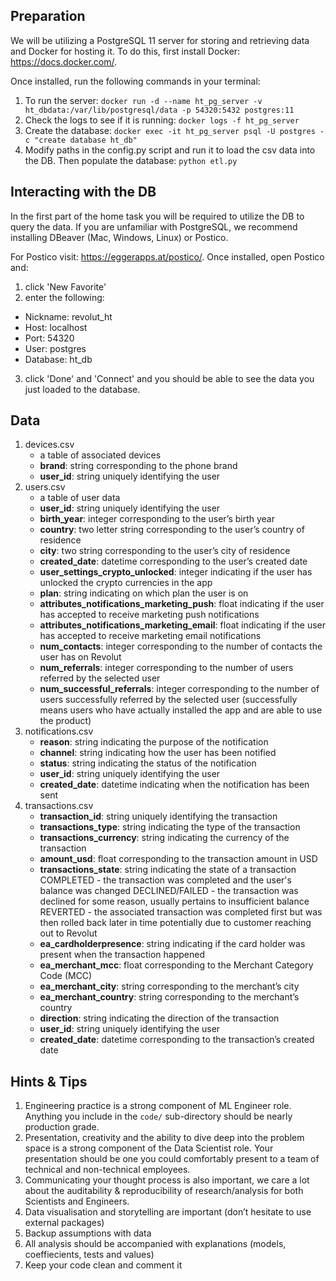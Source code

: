 ## Preparation
We will be utilizing a PostgreSQL 11 server for storing and retrieving data and Docker for hosting it. To do this, first install Docker: https://docs.docker.com/.


Once installed, run the following commands in your terminal:
1. To run the server:
`docker run -d --name ht_pg_server -v ht_dbdata:/var/lib/postgresql/data -p 54320:5432 postgres:11`
2. Check the logs to see if it is running:
`docker logs -f ht_pg_server`
3. Create the database:
`docker exec -it ht_pg_server psql -U postgres -c "create database ht_db"`
4. Modify paths in the config.py script and run it to load the csv data into the DB. Then populate the database:
`python etl.py`

## Interacting with the DB
In the first part of the home task you will be required to utilize the DB to query the data. If you are unfamiliar with PostgreSQL, we recommend installing DBeaver (Mac, Windows, Linux) or Postico.

For Postico visit: https://eggerapps.at/postico/. 
Once installed, open Postico and:
1. click 'New Favorite'
2. enter the following:
- Nickname: revolut_ht
- Host: localhost
- Port: 54320
- User: postgres
- Database: ht_db
3. click 'Done' and 'Connect' 
and you should be able to see the data you just loaded to the database.

## Data
1. devices.csv
	- a table of associated devices
	- **brand**: string corresponding to the phone brand
	- **user_id**: string uniquely identifying the user
2. users.csv
	- a table of user data
	- **user_id**: string uniquely identifying the user
	- **birth_year**: integer corresponding to the user’s birth year
	- **country**: two letter string corresponding to the user’s country of residence
	- **city**: two string corresponding to the user’s city of residence
	- **created_date**: datetime corresponding to the user’s created date
	- **user_settings_crypto_unlocked**: integer indicating if the user has unlocked the crypto currencies in the app
	- **plan**: string indicating on which plan the user is on
	- **attributes_notifications_marketing_push**: float indicating if the user has accepted to receive marketing push notifications
	- **attributes_notifications_marketing_email**: float indicating if the user has accepted to receive marketing email notifications
	- **num_contacts**:	integer corresponding to the number of contacts the user has on Revolut
	- **num_referrals**: integer corresponding to the number of users referred by the selected user
	- **num_successful_referrals**: integer corresponding to the number of users successfully referred by the selected user (successfully means users who have actually installed the app and are able to use the product)
3. notifications.csv
	- **reason**: string indicating the purpose of the notification
	- **channel**: string indicating how the user has been notified
	- **status**:	string indicating the status of the notification
	- **user_id**: string uniquely identifying the user
	- **created_date**: datetime indicating when the notification has been sent
4. transactions.csv
	- **transaction_id**: string uniquely identifying the transaction
	- **transactions_type**: string indicating the type of the transaction
	- **transactions_currency**: string indicating the currency of the transaction
	- **amount_usd**: float corresponding to the transaction amount in USD
	- **transactions_state**: string indicating the state of a transaction
		COMPLETED - the transaction was completed and the user's balance was changed
		DECLINED/FAILED - the transaction was declined for some reason, usually pertains to insufficient balance 
		REVERTED - the associated transaction was completed first but was then rolled back later in time potentially due to customer reaching out to Revolut
	- **ea_cardholderpresence**: string indicating if the card holder was present when the transaction happened
	- **ea_merchant_mcc**: float corresponding to the Merchant Category Code (MCC)
	- **ea_merchant_city**: string corresponding to the merchant’s city
	- **ea_merchant_country**: string corresponding to the merchant’s country
	- **direction**: string indicating the direction of the transaction
	- **user_id**: string uniquely identifying the user
	- **created_date**: datetime corresponding to the transaction’s created date

## Hints & Tips
1. Engineering practice is a strong component of ML Engineer role. Anything you include in the `code/` sub-directory should be nearly production grade.
2. Presentation, creativity and the ability to dive deep into the problem space is a strong component of the Data Scientist role. Your presentation should be one you could comfortably present to a team of technical and non-technical employees.
3. Communicating your thought process is also important, we care a lot about the auditability & reproducibility of research/analysis for both Scientists and Engineers. 
4. Data visualisation and storytelling are important (don’t hesitate to use external packages)
5. Backup assumptions with data
6. All analysis should be accompanied with explanations (models, coeffiecients, tests and values)
7. Keep your code clean and comment it

